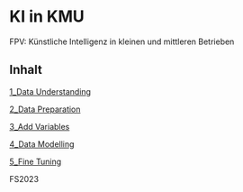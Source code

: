 # KI in KMU
FPV: Künstliche Intelligenz in kleinen und mittleren Betrieben

## Inhalt

[1_Data Understanding](https://silvnst.github.io/else/1_Data%20Understanding.html)

[2_Data Preparation](https://silvnst.github.io/else/2_Data%20Preparation.html)

[3_Add Variables](https://silvnst.github.io/else/3_Add%20Variables.html)

[4_Data Modelling](https://silvnst.github.io/else/4_Data%20Modelling.html)

[5_Fine Tuning](https://silvnst.github.io/else/5_Fine%20Tuning.html)

FS2023
